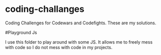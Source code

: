 # coding-challanges
Coding Challenges for Codewars and Codefights. These are my solutions.

#Playground Js 

I use this folder to play around with some JS. It allows me to freely mess with code so I do not mess with code in my projects.
